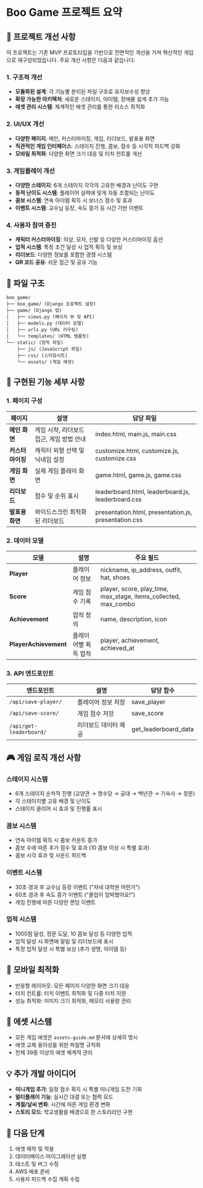 # Boo Game 프로젝트 요약

## 🚀 프로젝트 개선 사항

이 프로젝트는 기존 MVP 프로토타입을 기반으로 전면적인 개선을 거쳐 혁신적인 게임으로 재구성되었습니다. 주요 개선 사항은 다음과 같습니다:

### 1. 구조적 개선

- **모듈화된 설계**: 각 기능별 분리된 파일 구조로 유지보수성 향상
- **확장 가능한 아키텍처**: 새로운 스테이지, 아이템, 장애물 쉽게 추가 가능
- **에셋 관리 시스템**: 체계적인 에셋 관리를 통한 리소스 최적화

### 2. UI/UX 개선

- **다양한 페이지**: 메인, 커스터마이징, 게임, 리더보드, 발표용 화면
- **직관적인 게임 인터페이스**: 스테이지 진행, 콤보, 점수 등 시각적 피드백 강화
- **모바일 최적화**: 다양한 화면 크기 대응 및 터치 컨트롤 개선

### 3. 게임플레이 개선

- **다양한 스테이지**: 6개 스테이지 각각의 고유한 배경과 난이도 구현
- **동적 난이도 시스템**: 플레이어 실력에 맞게 자동 조절되는 난이도
- **콤보 시스템**: 연속 아이템 획득 시 보너스 점수 및 효과
- **이벤트 시스템**: 교수님 등장, 속도 증가 등 시간 기반 이벤트

### 4. 사용자 참여 증진

- **캐릭터 커스터마이징**: 의상, 모자, 신발 등 다양한 커스터마이징 옵션
- **업적 시스템**: 특정 조건 달성 시 업적 획득 및 보상
- **리더보드**: 다양한 정보를 포함한 경쟁 시스템
- **QR 코드 공유**: 쉬운 접근 및 공유 기능

## 📂 파일 구조

```
boo_game/
├── boo_game/ (Django 프로젝트 설정)
├── game/ (Django 앱)
│   ├── views.py (페이지 뷰 및 API)
│   ├── models.py (데이터 모델)
│   ├── urls.py (URL 라우팅)
│   └── templates/ (HTML 템플릿)
└── static/ (정적 파일)
    ├── js/ (JavaScript 파일)
    ├── css/ (스타일시트)
    └── assets/ (게임 에셋)
```

## 📝 구현된 기능 세부 사항

### 1. 페이지 구성

| 페이지 | 설명 | 담당 파일 |
|--------|------|----------|
| **메인 화면** | 게임 시작, 리더보드 접근, 게임 방법 안내 | index.html, main.js, main.css |
| **커스터마이징** | 캐릭터 외형 선택 및 닉네임 설정 | customize.html, customize.js, customize.css |
| **게임 화면** | 실제 게임 플레이 화면 | game.html, game.js, game.css |
| **리더보드** | 점수 및 순위 표시 | leaderboard.html, leaderboard.js, leaderboard.css |
| **발표용 화면** | 와이드스크린 최적화된 리더보드 | presentation.html, presentation.js, presentation.css |

### 2. 데이터 모델

| 모델 | 설명 | 주요 필드 |
|------|------|----------|
| **Player** | 플레이어 정보 | nickname, ip_address, outfit, hat, shoes |
| **Score** | 게임 점수 기록 | player, score, play_time, max_stage, items_collected, max_combo |
| **Achievement** | 업적 정의 | name, description, icon |
| **PlayerAchievement** | 플레이어별 획득 업적 | player, achievement, achieved_at |

### 3. API 엔드포인트

| 엔드포인트 | 설명 | 담당 함수 |
|------------|------|----------|
| `/api/save-player/` | 플레이어 정보 저장 | save_player |
| `/api/save-score/` | 게임 점수 저장 | save_score |
| `/api/get-leaderboard/` | 리더보드 데이터 제공 | get_leaderboard_data |

## 🎮 게임 로직 개선 사항

### 스테이지 시스템
- 6개 스테이지 순차적 진행 (교양관 → 명수당 → 공대 → 백년관 → 기숙사 → 정문)
- 각 스테이지별 고유 배경 및 난이도
- 스테이지 클리어 시 효과 및 진행률 표시

### 콤보 시스템
- 연속 아이템 획득 시 콤보 카운트 증가
- 콤보 수에 따른 추가 점수 및 효과 (10 콤보 이상 시 특별 효과)
- 콤보 시각 효과 및 사운드 피드백

### 이벤트 시스템
- 30초 경과 후 교수님 등장 이벤트 ("자네 대학원 어떤가")
- 60초 경과 후 속도 증가 이벤트 ("졸업이 임박했어요!")
- 게임 진행에 따른 다양한 랜덤 이벤트

### 업적 시스템
- 1000점 달성, 정문 도달, 10 콤보 달성 등 다양한 업적
- 업적 달성 시 화면에 알림 및 리더보드에 표시
- 특정 업적 달성 시 특별 보상 (추가 생명, 아이템 등)

## 📱 모바일 최적화

- 반응형 레이아웃: 모든 페이지 다양한 화면 크기 대응
- 터치 컨트롤: 터치 이벤트 최적화 및 다중 터치 지원
- 성능 최적화: 이미지 크기 최적화, 메모리 사용량 관리

## 🎨 에셋 시스템

- 모든 게임 에셋은 `assets-guide.md` 문서에 상세히 명시
- 에셋 교체 용이성을 위한 파일명 규칙화
- 전체 39종 이상의 에셋 체계적 관리

## 💡 추가 개발 아이디어

- **미니게임 추가**: 일정 점수 획득 시 특별 미니게임 도전 기회
- **멀티플레이 기능**: 실시간 대결 또는 협력 모드
- **계절/날씨 변화**: 시간에 따른 게임 환경 변화
- **스토리 모드**: 학교생활을 배경으로 한 스토리라인 구현

## 🚦 다음 단계

1. 에셋 제작 및 적용
2. 데이터베이스 마이그레이션 실행
3. 테스트 및 버그 수정
4. AWS 배포 준비
5. 사용자 피드백 수집 계획 수립 